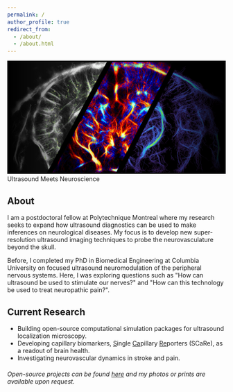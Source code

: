 ```yaml
---
permalink: /
author_profile: true
redirect_from: 
  - /about/
  - /about.html
---
```


<div class="image-container">
  <img src="/images/splash.png" alt="Description of Image" class="overlay-image">
  <div class="overlay-title">Ultrasound Meets Neuroscience</div>
</div>

<div class="content-container">
</div>

## About
I am a postdoctoral fellow at Polytechnique Montreal where my research seeks to expand how ultrasound diagnostics can be used to make inferences on neurological diseases. My focus is to develop new super-resolution ultrasound imaging techniques to probe the neurovasculature beyond the skull. 

Before, I completed my PhD in Biomedical Engineering at Columbia University on focused ultrasound neuromodulation of the peripheral nervous systems. Here, I was exploring questions such as "How can ultrasound be used to stimulate our nerves?" and "How can this technology be used to treat neuropathic pain?".

## Current Research
- Building open-source computational simulation packages for ultrasound localization microscopy.
- Developing capillary biomarkers, <u>S</u>ingle <u>Ca</u>pillary <u>Re</u>porters (SCaRe), as a readout of brain health.
- Investigating neurovascular dynamics in stroke and pain.

###### Open-source projects can be found [here](https://github.com/stephenalexanderlee) and my photos or prints are available upon request.
